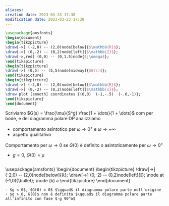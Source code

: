 ```yaml
---
aliases: 
creation date: 2023-03-23 17:38
modification date: 2023-03-23 17:38
---
```


```tikz
\usepackage{amsfonts}
\begin{document}
\begin{tikzpicture}
\draw[->] (-2,0) -- (2,0)node[below]{$\mathbb{R}$};
\draw[->] (0,-2) -- (0,2)node[left]{$\mathbb{I}$};
\draw[->,red] (0,0) -- (0,1.5)node{$j\omega$}; 
\end{tikzpicture}
\begin{tikzpicture}
\draw[->] (0,5) -- (5,5)node[midway]{$G(s)$};
\end{tikzpicture}
\begin{tikzpicture}
\draw[->] (-2,0) -- (2,0)node[below]{$\mathbb{R}$};
\draw[->] (0,-2) -- (0,2)node[left]{$\mathbb{I}$};
\draw plot [smooth] coordinates {(0,0)  (-1,-.5)  (-.6,-1)};
\end{tikzpicture}
\end{document}
```
Scriviamo $G(s) = \frac{\mu}{S^g} \frac{1 + \dots}{1 + \dots}$ com per bode,
e del diagramma polare DP analizziamo
- comportamento asintotico per $\omega \to 0^+$ e $\omega \to + \infty$
- aspetto qualitativo


Comportamento per $\omega \to 0$ se $G(0)$ è definito o asintoticamente per $\omega \to 0^+$
- $g = 0$, $G(0) = \mu$
  ```tikz
\usepackage{amsfonts}
\begin{document}
\begin{tikzpicture}
\draw[->] (-2,0) -- (2,0)node[below]{$\mathbb{R}$};
\draw[->] (0,-2) -- (0,2)node[left]{$\mathbb{I}$};
\node at (-1,0){\bullet};
\node (b) a
\end{tikzpicture}
\end{document}
```
- $g < 0$, $G(0) = 0$ $\qquad$ il diagramma polare parte nell'origine
- $g > 0, G(0)$ non è definita $\qquad$ il diagramma polare parte all'infinito con fase $-g 90^o$

